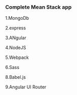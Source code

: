 ### Complete Mean Stack app

1.MongoDb

2.express

3.ANgular

4.NodeJS

5.Webpack

6.Sass

8.Babel.js

9.Angular UI Router
